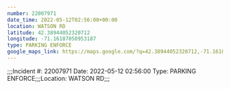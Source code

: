 ```yaml
---
number: 22007971
date_time: 2022-05-12T02:56:00+00:00
location: WATSON RD
latitude: 42.38944052320712
longitude: -71.16187050953187
type: PARKING ENFORCE
google_maps_link: https://maps.google.com/?q=42.38944052320712,-71.16187050953187
---
```


;;;Incident #: 22007971  Date: 2022-05-12 02:56:00   Type: PARKING ENFORCE;;;Location: WATSON RD;;;
